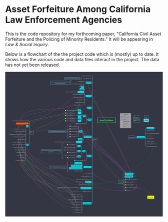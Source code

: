 # Asset Forfeiture Among California Law Enforcement Agencies

This is the code repository for my forthcoming paper, "California Civil Asset Forfeiture and the Policing of Minority Residents." It will be appearing in *Law & Social Inquiry*.

Below is a flowchart of the the project code which is (mostly) up to date. It shows how the various code and data files interact in the project. The data has not yet been released.

![project_flowchart](vis/flowchart.png?raw=true "Flowchart")
